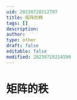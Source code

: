 ```yaml
---
uid: 20230728212707
title: 矩阵的秩
tags: []
description: 
author: 
type: other
draft: false
editable: false
modified: 20230728214100
---
```


# 矩阵的秩